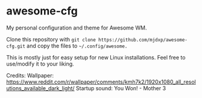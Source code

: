 # awesome-cfg

My personal configuration and theme for Awesome WM.

Clone this repository with `git clone https://github.com/mjdxp/awesome-cfg.git` and copy the files to `~/.config/awesome.`

This is mostly just for easy setup for new Linux installations. Feel free to use/modify it to your liking.

Credits:
Wallpaper: https://www.reddit.com/r/wallpaper/comments/kmh7k2/1920x1080_all_resolutions_available_dark_light/
Startup sound: You Won! - Mother 3
